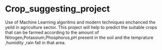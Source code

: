 # Crop_suggesting_project
Use of Machine Learning algoritms and modern techniques enchanced the yeild in agriculture sector.
This project will help to predict the suitable crops that can be farmed according to the amount of Nitrogen,Potassium,Phosphorus,pH present in the soil and the temprature ,humidity ,rain fall in that area.
